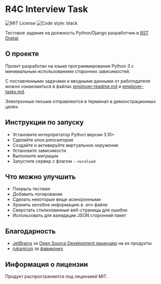 # R4C Interview Task
![MIT License](https://img.shields.io/github/license/JustKappaMan/R4C-Interview-Task)
![Code style: black](https://img.shields.io/badge/code%20style-black-black)

Тестовое задание на должность Python/Django разработчик в [BST Digital](https://bst.digital).

## О проекте
Проект разработан на языке программирования Python 3 с минимальным использованием сторонних зависимостей.

С поставленными задачами и вводными данными от работодателя можно ознакомиться в файлах [employer-readme.md](employer-readme) и [employer-tasks.md](employer-tasks.md).

Электронные письма отправляются в терминал в демонстрационных целях.

## Инструкции по запуску
* Установите интерпретатор Python версии 3.10+
* Сделайте клон репозитория
* Создайте и активируйте виртуальное окружение
* Установите зависимости
* Выполните миграции
* Запустите сервер с флагом `--noreload`

## Что можно улучшить
* Покрыть тестами
* Добавить логирование
* Сделать некоторые вещи асинхронными
* Хранить sensitive информацию в .env файле
* Сверстать стилизованные веб-страницы для ошибок
* Использовать для валидации JSON сторонний пакет

## Благодарность
* [JetBrains](https://www.jetbrains.com) за [Open Source Development лицензию](https://www.jetbrains.com/community/opensource) на их продукты
* [rukanicon](https://www.flaticon.com/authors/rukanicon) за [фавиконку](https://www.flaticon.com/free-icon/chip_9980230)

## Информация о лицензии
Продукт распространяется под лицензией MIT.